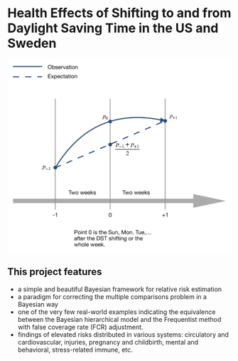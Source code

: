 # Health Effects of Shifting to and from Daylight Saving Time in the US and Sweden

<p align="center">
  <img src="./DST_model.png" width="600">
</p>

## This project features

* a simple and beautiful Bayesian framework for relative risk estimation
* a paradigm for correcting the multiple comparisons problem in a Bayesian way
* one of the very few real-world examples indicating the equivalence between the Bayesian hierarchical model and the Frequentist method with false coverage rate (FCR) adjustment. 
* findings of elevated risks distributed in various systems: circulatory and cardiovascular, injuries, pregnancy and childbirth, mental and behavioral, stress-related immune, etc.
